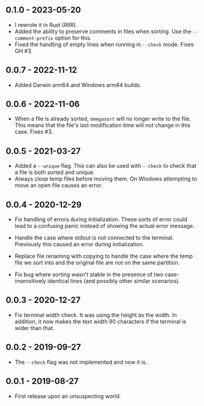 ## 0.1.0 - 2023-05-20

- I rewrote it in Rust (RIIR).
- Added the ability to preserve comments in files when sorting. Use the `--comment-prefix` option
  for this.
- Fixed the handling of empty lines when running in `--check` mode. Fixes GH #3.

## 0.0.7 - 2022-11-12

- Added Darwin arm64 and Windows arm64 builds.

## 0.0.6 - 2022-11-06

- When a file is already sorted, `omegasort` will no longer write to the file. This means that the
  file's last modification time will not change in this case. Fixes #3.

## 0.0.5 - 2021-03-27

- Added a `--unique` flag. This can also be used with `--check` to check that a file is both sorted
  and unique.
- Always close temp files before moving them. On Windows attempting to move an open file causes an
  error.

## 0.0.4 - 2020-12-29

- Fix handling of errors during initialization. These sorts of error could lead to a confusing panic
  instead of showing the actual error message.

- Handle the case where stdout is not connected to the terminal. Previously this caused an error
  during initialization.

- Replace file renaming with copying to handle the case where the temp file we sort into and the
  original file are not on the same partition.

- Fix bug where sorting wasn't stable in the presence of two case-insensitively identical lines (and
  possibly other similar scenarios).

## 0.0.3 - 2020-12-27

- Fix terminal width check. It was using the height as the width. In addition, it now makes the text
  width 90 characters if the terminal is wider than that.

## 0.0.2 - 2019-09-27

- The `--check` flag was not implemented and now it is.

## 0.0.1 - 2019-08-27

- First release upon an unsuspecting world.
